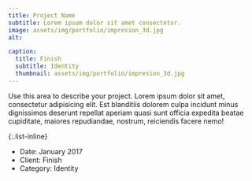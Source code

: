 ```yaml
---
title: Project Name
subtitle: Lorem ipsum dolor sit amet consectetur.
image: assets/img/portfolio/impresion_3d.jpg
alt: 

caption:
  title: Finish
  subtitle: Identity
  thumbnail: assets/img/portfolio/impresion_3d.jpg
---
```

Use this area to describe your project. Lorem ipsum dolor sit amet, consectetur adipisicing elit. Est blanditiis dolorem culpa incidunt minus dignissimos deserunt repellat aperiam quasi sunt officia expedita beatae cupiditate, maiores repudiandae, nostrum, reiciendis facere nemo!

{:.list-inline}
- Date: January 2017
- Client: Finish
- Category: Identity

